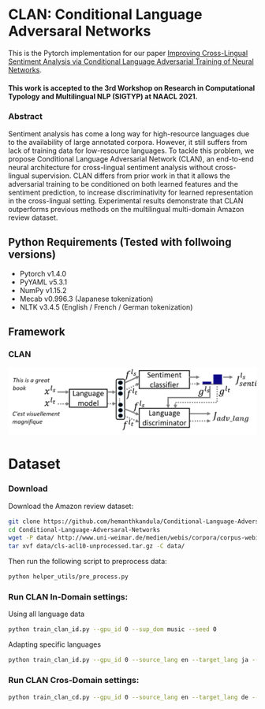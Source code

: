 # CLAN: Conditional Language Adversaral Networks
This is the Pytorch implementation for our paper [Improving Cross-Lingual Sentiment Analysis via Conditional Language Adversarial Training of Neural Networks](http://). 
#### This work is accepted to the 3rd Workshop on Research in Computational Typology and Multilingual NLP (SIGTYP) at NAACL 2021.


### Abstract 
Sentiment analysis has come a long way for high-resource languages due to the availability of large annotated corpora. However, it still suffers from lack of training data for low-resource languages. To tackle this problem, we propose Conditional Language Adversarial Network (CLAN), an end-to-end neural architecture for cross-lingual sentiment analysis without cross-lingual supervision. CLAN differs from prior work in that it allows the adversarial training to be conditioned on both learned features and the sentiment prediction, to increase discriminativity for learned representation in the cross-lingual setting. Experimental results demonstrate that CLAN outperforms previous methods on the multilingual multi-domain Amazon review dataset.


## Python Requirements (Tested with follwoing versions)
- Pytorch v1.4.0
- PyYAML v5.3.1
- NumPy v1.15.2
- Mecab v0.996.3 (Japanese tokenization)
- NLTK v3.4.5 (English / French / German tokenization)


## Framework 
### CLAN 
<img src="figures/CLAN_arch.png" alt="CLAN" />


# Dataset
### Download 

Download the Amazon review dataset:

```bash
git clone https://github.com/hemanthkandula/Conditional-Language-Adversaral-Networks.git
cd Conditional-Language-Adversaral-Networks
wget -P data/ http://www.uni-weimar.de/medien/webis/corpora/corpus-webis-cls-10/cls-acl10-unprocessed.tar.gz
tar xvf data/cls-acl10-unprocessed.tar.gz -C data/
```


Then run the following script to preprocess data:

```bash
python helper_utils/pre_process.py
```


### Run CLAN In-Domain settings:
Using all language data
```bash
python train_clan_id.py --gpu_id 0 --sup_dom music --seed 0 
```
Adapting specific languages

```bash
python train_clan_id.py --gpu_id 0 --source_lang en --target_lang ja --seed 0 
```




### Run CLAN Cros-Domain settings:
```bash
python train_clan_cd.py --gpu_id 0 --source_lang en --target_lang de --source_domain dvd --target_domain music --seed 0
```





